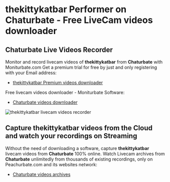 # thekittykatbar Performer on Chaturbate - Free LiveCam videos downloader

## Chaturbate Live Videos Recorder

Monitor and record livecam videos of **thekittykatbar** from **Chaturbate** with Moniturbate.com
Get a premium trial for free by just and only registering with your Email address:
* [thekittykatbar Premium videos downloader](https://moniturbate.com/request-demo-licence-key.html)

Free livecam videos downloader - Moniturbate Software:
* [Chaturbate videos downloader](https://moniturbate.com/moniturbate-download-software.html)

![thekittykatbar livecam videos recorder](https://peachurnet.com/templates/moniturbate-software.png)


## Capture thekittykatbar videos from the Cloud and watch your recordings on Streaming

Without the need of downloading a software, capture **thekittykatbar** livecam videos from **Chaturbate** 100% online.
Watch Livecam archives from **Chaturbate** unlimitedly from thousands of existing recordings, only on Peachurbate.com and its websites network:
* [Chaturbate videos archives](https://peachurnet.com/)